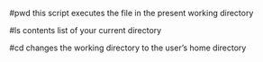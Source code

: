 #pwd 
this script executes the file in the present working directory

#ls
contents list of your current directory

#cd 
changes the working directory to the user’s home directory
